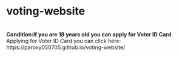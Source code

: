 # voting-website
<br>
<b>
Condition:If you are 18 years old you can apply for Voter ID Card.
</b>
<br>
Applying for Voter ID Card you can click here: https://paroxy050705.github.io/voting-website/
